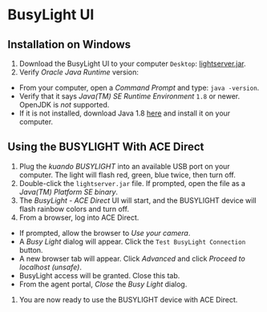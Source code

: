 # BusyLight UI

## Installation on Windows

1. Download the BusyLight UI to your computer `Desktop`: [lightserver.jar](lightserver.jar). 
1. Verify _Oracle Java Runtime_ version:

  * From your computer, open a _Command Prompt_ and type: `java -version`.
  * Verify that it says _Java(TM) SE Runtime Environment_ `1.8` or newer. OpenJDK is *not* supported.
  * If it is not installed, download Java 1.8 [here](https://www.oracle.com/java/technologies/javase-jre8-downloads.html#license-lightbox) and install it on your computer.

## Using the BUSYLIGHT With ACE Direct

1. Plug the *kuando BUSYLIGHT* into an available USB port on your computer. The light will flash red, green, blue twice, then turn off.
1. Double-click the `lightserver.jar` file. If prompted, open the file as a _Java(TM) Platform SE binary_.
1. The _BusyLight - ACE Direct_ UI will start, and the BUSYLIGHT device will flash rainbow colors and turn off.
1. From a browser, log into ACE Direct.

  * If prompted, allow the browser to _Use your camera_.
  * A _Busy Light_ dialog will appear. Click the `Test BusyLight Connection` button.
  * A new browser tab will appear. Click _Advanced_ and click _Proceed to localhost (unsafe)_. 
  * BusyLight access will be granted. Close this tab.
  * From the agent portal, _Close_ the _Busy Light_ dialog.

1. You are now ready to use the BUSYLIGHT device with ACE Direct.

